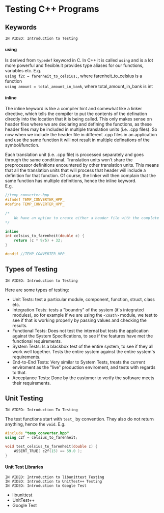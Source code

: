 # Testing C++ Programs

## Keywords
    IN VIDEO: Introduction to Testing
#### using
Is derived from `typedef` keyword in C. In C++ it is called `using` and is a lot more powerful and flexible.It provides type aliases for our functions, variables etc. E.g.    
`using f2c = farenheit_to_celsius;`, where farenheit_to_celsius is a function  
`using amount = total_amount_in_bank`, where total_amount_in_bank is int 

#### inline
The inline keyword is like a compiler hint and somewhat like a linker directive, which tells the compiler to put the contents of the defination directly into the location that it is being called. This only makes sense on header files where we are declaring and defining the functions, as these header files may be included in multiple translation units (i.e. .cpp files). So now when we include the header file in different .cpp files in an application and use the same function it will not result in multiple definations of the symbol/function.    

Each translation unit (i.e. .cpp file) is processed separately and goes through the same conditional. Translation units won't share the preprocessor definitions encountered by other translation units. This means that all the translation units that will process that header will include a definition for that function. Of course, the linker will then complain that the same function has multiple definitions, hence the inline keyword.    
E.g. 
```c++
//temp_converter.hpp
#ifndef TEMP_CONVERTER_HPP_
#define TEMP_CONVERTER_HPP_
    
/*
    We have an option to create either a header file with the complete definations like this example. Or we can create a header file with just the function declarations, and then a .cpp file with the function definations.
*/

inline
int celsius_to_farenheit(double c) {
    return (c * 9/5) + 32;
}

#endif //TEMP_CONVERTER_HPP_
```

## Types of Testing
    IN VIDEO: Introduction to Testing
Here are some types of testing:
* Unit Tests: test a particular module, component, function, struct, class etc.
* Integration Tests: tests a "boundry" of the system (it's integrated modules), so for example if we are using the `<cmath>` module, we test to see if that is working properly by passing values and checking the results. 
* Functional Tests: Does not test the internal but tests the application against the System Specifications, to see if the features have met the functional requirements.
* System Tests: Is a blackbox test of the entire system, to see if they all work well together. Tests the entire system against the entire system's requirements. 
* End-to-End Tests: Very similar to System Tests, treats the current enviroment as the "live" production enviroment, and tests with regards to that.
* Acceptance Tests: Done by the customer to verify the software meets their requirements.


## Unit Testing
    IN VIDEO: Introduction To Testing
The test functions start with `test_` by convention. They also do not return anything, hence the `void`.
E.g. 
```c++
#include "temp_converter.hpp"
using c2f = celsius_to_farenheit;

void test_celsius_to_farenheit(double c) {
    ASSERT_TRUE( c2f(15) == 59.0 );
}
```

#### Unit Test Libraries
    IN VIDEO: Introduction to libunittest Testing
    IN VIDEO: Introduction to UnitTest++ Testing
    IN VIDEO: Introduction to Google Test
* libunittest
* UnitTest++
* Google Test